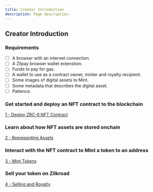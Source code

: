 ```yaml
---
title: Creator Introduction
description: Page description.
---
```


## Creator Introduction

### Requirements

- [ ] A browser with an internet connection.
- [ ] A Zilpay browser wallet extenstion.
- [ ] Funds to pay for gas.
- [ ] A wallet to use as a contract owner, minter and royalty recipient.
- [ ] Some images of digital assets to Mint.
- [ ] Some metadata that describes the digital asset.
- [ ] Patience.

### Get started and deploy an NFT contract to the blockchain

[1 - Deploy ZRC-6 NFT Contract](%5B...2%5Ddeploy-contract.md)

### Learn about how NFT assets are stored onchain

[2 - Representing Assets](%5B...3%5Dmetadata.md)

### Interact with the NFT contract to Mint a token to an address

[3 - Mint Tokens](%5B...4%5Dmint-tokens.md)

### Sell your token on Zilkroad

[4 - Selling and Royalty](%5B...5%5Dselling-and-royalties.md)
